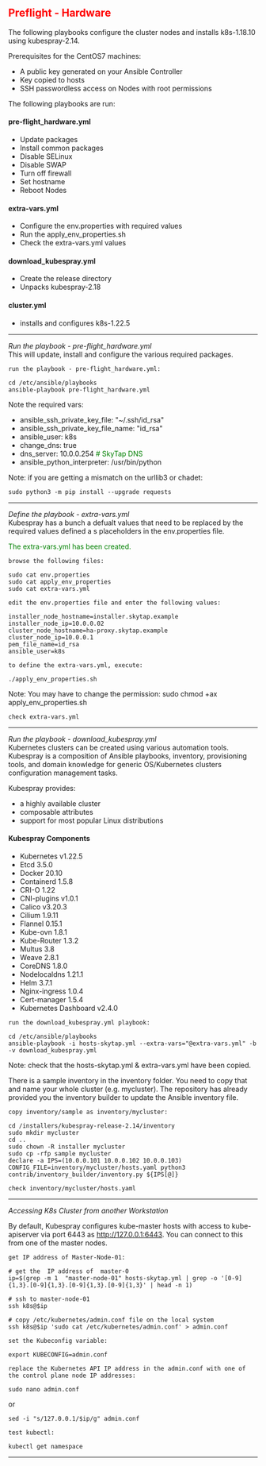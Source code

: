 ## <font color='red'>Preflight - Hardware</font>  

The following playbooks configure the cluster nodes and installs k8s-1.18.10 using kubespray-2.14.

Prerequisites for the CentOS7 machines:
* A public key generated on your Ansible Controller
* Key copied to hosts
* SSH passwordless access on Nodes with root permissions

The following playbooks are run:  

#### pre-flight_hardware.yml
* Update packages
* Install common packages
* Disable SELinux
* Disable SWAP
* Turn off firewall
* Set hostname
* Reboot Nodes

#### extra-vars.yml
* Configure the env.properties with required values
* Run the apply_env_properties.sh
* Check the extra-vars.yml values

#### download_kubespray.yml
* Create the release directory
* Unpacks kubespray-2.18

#### cluster.yml
* installs and configures k8s-1.22.5

---

<em>Run the playbook - pre-flight_hardware.yml</em>  
This will update, install and configure the various required packages.

``run the playbook - pre-flight_hardware.yml:``
```
cd /etc/ansible/playbooks
ansible-playbook pre-flight_hardware.yml
```
Note the required vars:  
- ansible_ssh_private_key_file: "~/.ssh/id_rsa"  
- ansible_ssh_private_key_file_name: "id_rsa"  
- ansible_user: k8s  
- change_dns: true  
- dns_server: 10.0.0.254  <font color='green'> # SkyTap DNS </font> 
- ansible_python_interpreter: /usr/bin/python  

Note: if you are getting a mismatch on the urllib3 or chadet:
```
sudo python3 -m pip install --upgrade requests
```

---

<em>Define the playbook - extra-vars.yml</em>   
Kubespray has a bunch a defualt values that need to be replaced by the required values defined a s placeholders in the env.properties file.

<font color='green'>The extra-vars.yml has been created.</font>

``browse the following files:``
```
sudo cat env.properties
sudo cat apply_env_properties
sudo cat extra-vars.yml 
```
``edit the env.properties file and enter the following values:``
```
installer_node_hostname=installer.skytap.example
installer_node_ip=10.0.0.02
cluster_node_hostname=ha-proxy.skytap.example
cluster_node_ip=10.0.0.1
pem_file_name=id_rsa
ansible_user=k8s
```
``to define the extra-vars.yml, execute:``
```
./apply_env_properties.sh
```
Note: You may have to change the permission: sudo chmod +ax apply_env_properties.sh  

``check extra-vars.yml``

---

<em>Run the playbook - download_kubespray.yml</em>   
Kubernetes clusters can be created using various automation tools. Kubespray is a composition of Ansible playbooks, inventory, provisioning tools, and domain knowledge for generic OS/Kubernetes clusters configuration management tasks. 

Kubespray provides:
* a highly available cluster
* composable attributes
* support for most popular Linux distributions

#### Kubespray Components
* Kubernetes v1.22.5
* Etcd 3.5.0
* Docker 20.10
* Containerd 1.5.8
* CRI-O 1.22
* CNI-plugins v1.0.1
* Calico v3.20.3
* Cilium 1.9.11
* Flannel 0.15.1
* Kube-ovn 1.8.1
* Kube-Router 1.3.2
* Multus 3.8
* Weave 2.8.1
* CoreDNS 1.8.0
* Nodelocaldns 1.21.1
* Helm 3.7.1
* Nginx-ingress 1.0.4
* Cert-manager 1.5.4
* Kubernetes Dashboard v2.4.0

``run the download_kubespray.yml playbook:``
```
cd /etc/ansible/playbooks
ansible-playbook -i hosts-skytap.yml --extra-vars="@extra-vars.yml" -b -v download_kubespray.yml
```
Note: check that the hosts-skytap.yml & extra-vars.yml have been copied.

There is a sample inventory in the inventory folder. You need to copy that and name your whole cluster (e.g. mycluster). The repository has already provided you the inventory builder to update the Ansible inventory file.  

``copy inventory/sample as inventory/mycluster:``
```
cd /installers/kubespray-release-2.14/inventory
sudo mkdir mycluster
cd ..
sudo chown -R installer mycluster
sudo cp -rfp sample mycluster
declare -a IPS=(10.0.0.101 10.0.0.102 10.0.0.103)
CONFIG_FILE=inventory/mycluster/hosts.yaml python3 contrib/inventory_builder/inventory.py ${IPS[@]}
```
``check inventory/mycluster/hosts.yaml``

---

<em>Accessing K8s Cluster from another Workstation</em>   

By default, Kubespray configures kube-master hosts with access to kube-apiserver via port 6443 as http://127.0.0.1:6443. You can connect to this from one of the master nodes.  


``get IP address of Master-Node-01:``
```
# get the  IP address of  master-0
ip=$(grep -m 1  "master-node-01" hosts-skytap.yml | grep -o '[0-9]{1,3}.[0-9]{1,3}.[0-9]{1,3}.[0-9]{1,3}' | head -n 1)

# ssh to master-node-01
ssh k8s@$ip

# copy /etc/kubernetes/admin.conf file on the local system
ssh k8s@$ip 'sudo cat /etc/kubernetes/admin.conf' > admin.conf
```
``set the Kubeconfig variable:``
```
export KUBECONFIG=admin.conf
```
``replace the Kubernetes API IP address in the admin.conf with one of the control plane node IP addresses:``
```
sudo nano admin.conf
```
or
```
sed -i "s/127.0.0.1/$ip/g" admin.conf
```
``test kubectl:``
```
kubectl get namespace
```

---
